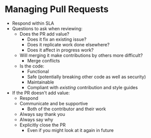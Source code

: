# Managing Pull Requests

* Respond within SLA
* Questions to ask when reviewing:
  * Does the PR add value?
    * Does it fix an existing issue?
    * Does it replicate work done elsewhere?
    * Does it affect in progress work?
  * Will merging it make contributions by others more difficult?
    * Merge conflicts
  * Is the code:
    * Functional
    * Safe (potentially breaking other code as well as security)
    * Maintainable
    * Compliant with _existing_ contribution and style guides
* If the PR doesn't add value:
  * Respond
  * Communicate and be supportive
    * Both of the contributor and their work
  * Always say thank you
  * Always say why
  * Explicitly close the PR
    * Even if you might look at it again in future
